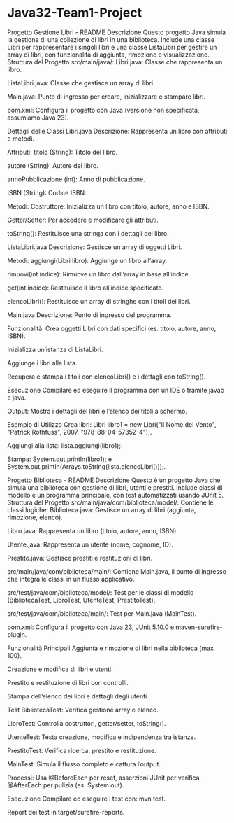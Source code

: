 # Java32-Team1-Project
Progetto Gestione Libri - README
Descrizione
Questo progetto Java simula la gestione di una collezione di libri in una biblioteca. Include una classe Libri per rappresentare i singoli libri e una classe ListaLibri per gestire un array di libri, con funzionalità di aggiunta, rimozione e visualizzazione.
Struttura del Progetto
src/main/java/:
Libri.java: Classe che rappresenta un libro.

ListaLibri.java: Classe che gestisce un array di libri.

Main.java: Punto di ingresso per creare, inizializzare e stampare libri.

pom.xml: Configura il progetto con Java (versione non specificata, assumiamo Java 23).

Dettagli delle Classi
Libri.java
Descrizione: Rappresenta un libro con attributi e metodi.

Attributi:
titolo (String): Titolo del libro.

autore (String): Autore del libro.

annoPubblicazione (int): Anno di pubblicazione.

ISBN (String): Codice ISBN.

Metodi:
Costruttore: Inizializza un libro con titolo, autore, anno e ISBN.

Getter/Setter: Per accedere e modificare gli attributi.

toString(): Restituisce una stringa con i dettagli del libro.

ListaLibri.java
Descrizione: Gestisce un array di oggetti Libri.

Metodi:
aggiungi(Libri libro): Aggiunge un libro all’array.

rimuovi(int indice): Rimuove un libro dall’array in base all’indice.

get(int indice): Restituisce il libro all’indice specificato.

elencoLibri(): Restituisce un array di stringhe con i titoli dei libri.

Main.java
Descrizione: Punto di ingresso del programma.

Funzionalità:
Crea oggetti Libri con dati specifici (es. titolo, autore, anno, ISBN).

Inizializza un’istanza di ListaLibri.

Aggiunge i libri alla lista.

Recupera e stampa i titoli con elencoLibri() e i dettagli con toString().

Esecuzione
Compilare ed eseguire il programma con un IDE o tramite javac e java.

Output: Mostra i dettagli dei libri e l’elenco dei titoli a schermo.

Esempio di Utilizzo
Crea libri: Libri libro1 = new Libri("Il Nome del Vento", "Patrick Rothfuss", 2007, "978-88-04-57352-4");.

Aggiungi alla lista: lista.aggiungi(libro1);.

Stampa: System.out.println(libro1); e System.out.println(Arrays.toString(lista.elencoLibri()));.


Progetto Biblioteca - README
Descrizione
Questo è un progetto Java che simula una biblioteca con gestione di libri, utenti e prestiti. Include classi di modello e un programma principale, con test automatizzati usando JUnit 5.
Struttura del Progetto
src/main/java/com/biblioteca/model/: Contiene le classi logiche:
Biblioteca.java: Gestisce un array di libri (aggiunta, rimozione, elenco).

Libro.java: Rappresenta un libro (titolo, autore, anno, ISBN).

Utente.java: Rappresenta un utente (nome, cognome, ID).

Prestito.java: Gestisce prestiti e restituzioni di libri.

src/main/java/com/biblioteca/main/: Contiene Main.java, il punto di ingresso che integra le classi in un flusso applicativo.

src/test/java/com/biblioteca/model/: Test per le classi di modello (BibliotecaTest, LibroTest, UtenteTest, PrestitoTest).

src/test/java/com/biblioteca/main/: Test per Main.java (MainTest).

pom.xml: Configura il progetto con Java 23, JUnit 5.10.0 e maven-surefire-plugin.

Funzionalità Principali
Aggiunta e rimozione di libri nella biblioteca (max 100).

Creazione e modifica di libri e utenti.

Prestito e restituzione di libri con controlli.

Stampa dell’elenco dei libri e dettagli degli utenti.

Test
BibliotecaTest: Verifica gestione array e elenco.

LibroTest: Controlla costruttori, getter/setter, toString().

UtenteTest: Testa creazione, modifica e indipendenza tra istanze.

PrestitoTest: Verifica ricerca, prestito e restituzione.

MainTest: Simula il flusso completo e cattura l’output.

Processi: Usa @BeforeEach per reset, asserzioni JUnit per verifica, @AfterEach per pulizia (es. System.out).

Esecuzione
Compilare ed eseguire i test con: mvn test.

Report dei test in target/surefire-reports.


